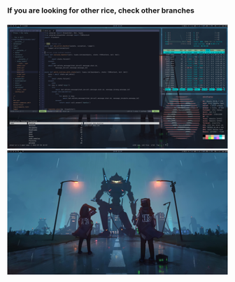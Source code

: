 <h3>If you are looking for other rice, check other branches <h3>

![Screen](https://github.com/outp1/i3_dotfiles/blob/cosmo_rice/2022-10-03_11-24.png)
![Screen](https://github.com/outp1/i3_dotfiles/blob/cosmo_rice/2022-10-03_11-20.png)
